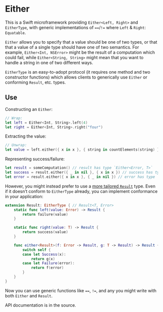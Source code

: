 # Either

This is a Swift microframework providing `Either<Left, Right>` and `EitherType`, with generic implementations of `==`/`!=` where `Left` & `Right`: `Equatable`.

`Either` allows you to specify that a value should be one of two types, or that that a value of a single type should have one of two semantics. For example, `Either<Int, NSError>` might be the result of a computation which could fail, while `Either<String, String>` might mean that you want to handle a string in one of two different ways.

`EitherType` is an easy-to-adopt protocol (it requires one method and two constructor functions) which allows clients to generically use `Either` or conforming `Result`, etc. types.


## Use

Constructing an `Either`:

```swift
// Wrap:
let left = Either<Int, String>.left(4)
let right = Either<Int, String>.right("four")
```

Extracting the value:

```swift
// Unwrap:
let value = left.either({ x in x }, { string in countElements(string) })
```

Representing success/failure:

```swift
let result = someComputation() // result has type `Either<Error, T>`
let success = result.either({ _ in nil }, { x in x }) // success has type `T?`
let error = result.either({ x in x }, { _ in nil }) // error has type `Error?`
```

However, you might instead prefer to use a [more tailored `Result`](https://github.com/LlamaKit/LlamaKit) type. Even if it doesn’t conform to `EitherType` already, you can implement conformance in your application:

```swift
extension Result: EitherType { // Result<T, Error>
	static func left(value: Error) -> Result {
		return failure(value)
	}

	static func right(value: T) -> Result {
		return success(value)
	}

	func either<Result>(f: Error -> Result, g: T -> Result) -> Result {
		switch self {
		case let Success(x):
			return g(x)
		case let Failure(error):
			return f(error)
		}
	}
}
```

Now you can use generic functions like `==`, `!=`, and any you might write with both `Either` and `Result`.

API documentation is in the source.

